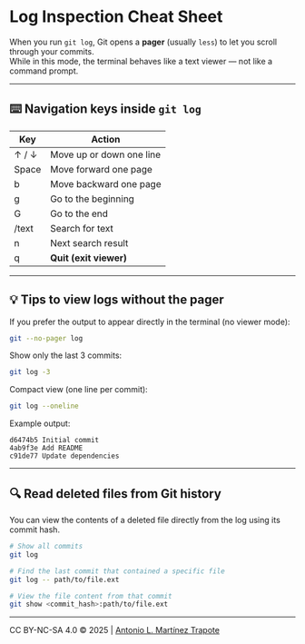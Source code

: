 # Log Inspection Cheat Sheet
When you run `git log`, Git opens a **pager** (usually `less`) to let you scroll through your commits.  
While in this mode, the terminal behaves like a text viewer — not like a command prompt.

---

## ⌨️ Navigation keys inside `git log`
| Key | Action |
|-----|--------|
| ↑ / ↓ | Move up or down one line |
| Space | Move forward one page |
| b | Move backward one page |
| g | Go to the beginning |
| G | Go to the end |
| /text | Search for text |
| n | Next search result |
| q | **Quit (exit viewer)** |

---

## 💡 Tips to view logs without the pager

If you prefer the output to appear directly in the terminal (no viewer mode):

```bash
git --no-pager log
```

Show only the last 3 commits:
```bash
git log -3
```

Compact view (one line per commit):
```bash
git log --oneline
```

Example output:
```
d6474b5 Initial commit
4ab9f3e Add README
c91de77 Update dependencies
```

---

## 🔍 Read deleted files from Git history
You can view the contents of a deleted file directly from the log using its commit hash.

```bash
# Show all commits
git log   

# Find the last commit that contained a specific file                       
git log -- path/to/file.ext    

# View the file content from that commit
git show <commit_hash>:path/to/file.ext
```

---
CC BY-NC-SA 4.0 &copy; 2025 | [Antonio L. Martínez Trapote](https://github.com/antoniotrapote) 
